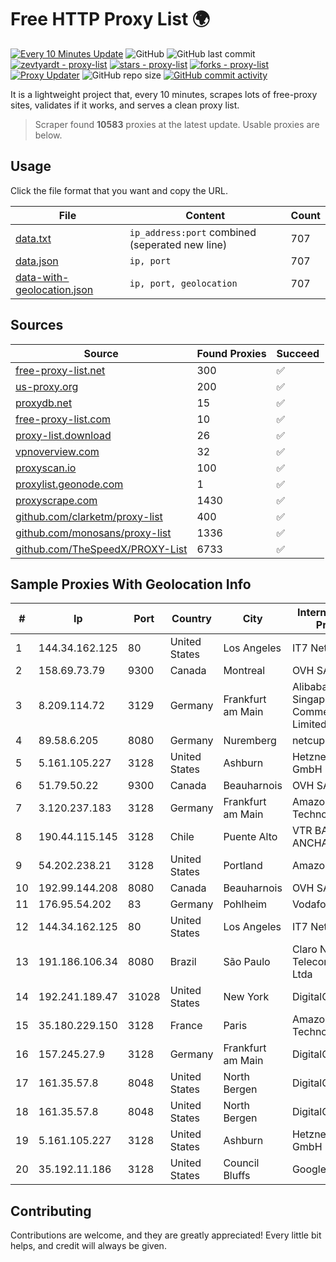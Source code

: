 
# Free HTTP Proxy List 🌍

[![Every 10 Minutes Update](https://github.com/mertguvencli/http-proxy-list/actions/workflows/main.yml/badge.svg?branch=main)](https://github.com/mertguvencli/http-proxy-list/actions/workflows/main.yml)
![GitHub](https://img.shields.io/github/license/mertguvencli/http-proxy-list)
![GitHub last commit](https://img.shields.io/github/last-commit/mertguvencli/http-proxy-list)
[![zevtyardt - proxy-list](https://img.shields.io/static/v1?label=zevtyardt&message=proxy-list&color=blue&logo=github)](https://github.com/zevtyardt/proxy-list "Go to GitHub repo")
[![stars - proxy-list](https://img.shields.io/github/stars/zevtyardt/proxy-list?style=social)](https://github.com/zevtyardt/proxy-list)
[![forks - proxy-list](https://img.shields.io/github/forks/zevtyardt/proxy-list?style=social)](https://github.com/zevtyardt/proxy-list)
[![Proxy Updater](https://github.com/zevtyardt/proxy-list/workflows/Proxy%20Updater/badge.svg)](https://github.com/zevtyardt/proxy-list/actions?query=workflow:"Proxy+Updater")
![GitHub repo size](https://img.shields.io/github/repo-size/zevtyardt/proxy-list)
[![GitHub commit activity](https://img.shields.io/github/commit-activity/m/zevtyardt/proxy-list?logo=commits)](https://github.com/zevtyardt/proxy-list/commits/main)

It is a lightweight project that, every 10 minutes, scrapes lots of free-proxy sites, validates if it works, and serves a clean proxy list.

> Scraper found **10583** proxies at the latest update. Usable proxies are below.

## Usage

Click the file format that you want and copy the URL.

|File|Content|Count|
|----|-------|-----|
|[data.txt](https://raw.githubusercontent.com/mertguvencli/http-proxy-list/main/proxy-list/data.txt)|`ip_address:port` combined (seperated new line)|707|
|[data.json](https://raw.githubusercontent.com/mertguvencli/http-proxy-list/main/proxy-list/data.json)|`ip, port`|707|
|[data-with-geolocation.json](https://raw.githubusercontent.com/mertguvencli/http-proxy-list/main/proxy-list/data-with-geolocation.json)|`ip, port, geolocation`|707|

## Sources

|Source|Found Proxies|Succeed|
|------|-------------|-------|
|[free-proxy-list.net](https://free-proxy-list.net)|300|✅|
|[us-proxy.org](https://www.us-proxy.org)|200|✅|
|[proxydb.net](http://proxydb.net)|15|✅|
|[free-proxy-list.com](https://free-proxy-list.com/?page=&port=&type%5B%5D=http&type%5B%5D=https&up_time=0&search=Search)|10|✅|
|[proxy-list.download](https://www.proxy-list.download/HTTP)|26|✅|
|[vpnoverview.com](https://vpnoverview.com/privacy/anonymous-browsing/free-proxy-servers)|32|✅|
|[proxyscan.io](https://www.proxyscan.io)|100|✅|
|[proxylist.geonode.com](https://proxylist.geonode.com/api/proxy-list?limit=300&page=1&sort_by=lastChecked&sort_type=desc&protocols=http,https)|1|✅|
|[proxyscrape.com](https://api.proxyscrape.com/v2/?request=displayproxies&protocol=http&timeout=10000&country=all&ssl=all&anonymity=all)|1430|✅|
|[github.com/clarketm/proxy-list](https://raw.githubusercontent.com/clarketm/proxy-list/master/proxy-list-raw.txt)|400|✅|
|[github.com/monosans/proxy-list](https://raw.githubusercontent.com/monosans/proxy-list/main/proxies/http.txt)|1336|✅|
|[github.com/TheSpeedX/PROXY-List](https://raw.githubusercontent.com/TheSpeedX/PROXY-List/master/http.txt)|6733|✅|


## Sample Proxies With Geolocation Info

|#|Ip|Port|Country|City|Internet Service Provider|
|-|--|----|-------|----|-------------------------|
|1|144.34.162.125|80|United States|Los Angeles|IT7 Networks Inc|
|2|158.69.73.79|9300|Canada|Montreal|OVH SAS|
|3|8.209.114.72|3129|Germany|Frankfurt am Main|Alibaba.com Singapore E-Commerce Private Limited|
|4|89.58.6.205|8080|Germany|Nuremberg|netcup GmbH|
|5|5.161.105.227|3128|United States|Ashburn|Hetzner Online GmbH|
|6|51.79.50.22|9300|Canada|Beauharnois|OVH SAS|
|7|3.120.237.183|3128|Germany|Frankfurt am Main|Amazon Technologies Inc.|
|8|190.44.115.145|3128|Chile|Puente Alto|VTR BANDA ANCHA S.A.|
|9|54.202.238.21|3128|United States|Portland|Amazon.com, Inc.|
|10|192.99.144.208|8080|Canada|Beauharnois|OVH SAS|
|11|176.95.54.202|83|Germany|Pohlheim|Vodafone GmbH|
|12|144.34.162.125|80|United States|Los Angeles|IT7 Networks Inc|
|13|191.186.106.34|8080|Brazil|São Paulo|Claro NXT Telecomunicacoes Ltda|
|14|192.241.189.47|31028|United States|New York|DigitalOcean, LLC|
|15|35.180.229.150|3128|France|Paris|Amazon Technologies Inc.|
|16|157.245.27.9|3128|Germany|Frankfurt am Main|DigitalOcean, LLC|
|17|161.35.57.8|8048|United States|North Bergen|DigitalOcean, LLC|
|18|161.35.57.8|8048|United States|North Bergen|DigitalOcean, LLC|
|19|5.161.105.227|3128|United States|Ashburn|Hetzner Online GmbH|
|20|35.192.11.186|3128|United States|Council Bluffs|Google LLC|



## Contributing

Contributions are welcome, and they are greatly appreciated! Every
little bit helps, and credit will always be given.

